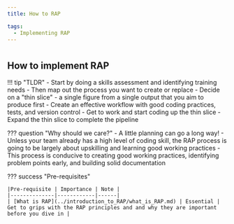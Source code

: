 ```yaml
---
title: How to RAP

tags: 
  - Implementing RAP
---
```


#

## How to implement RAP

!!! tip "TLDR"
    - Start by doing a skills assessment and identifying training needs
    - Then map out the process you want to create or replace
    - Decide on a "thin slice" - a single figure from a single output that you aim to produce first
    - Create an effective workflow with good coding practices, tests, and version control
    - Get to work and start coding up the thin slice
    - Expand the thin slice to complete the pipeline

??? question "Why should we care?"
    - A little planning can go a long way!
    - Unless your team already has a high level of coding skill, the RAP process is going to be largely about upskilling and learning good working practices
    - This process is conducive to creating good working practices, identifying problem points early, and building solid documentation

??? success "Pre-requisites"

    |Pre-requisite | Importance | Note |
    |--------------|------------|------|
    | [What is RAP](../introduction_to_RAP/what_is_RAP.md) | Essential | Get to grips with the RAP principles and and why they are important before you dive in |



